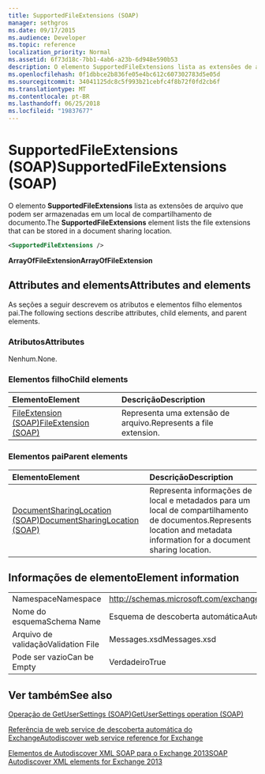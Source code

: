 ```yaml
---
title: SupportedFileExtensions (SOAP)
manager: sethgros
ms.date: 09/17/2015
ms.audience: Developer
ms.topic: reference
localization_priority: Normal
ms.assetid: 6f73d18c-7bb1-4ab6-a23b-6d948e590b53
description: O elemento SupportedFileExtensions lista as extensões de arquivo que podem ser armazenadas em um local de compartilhamento de documento.
ms.openlocfilehash: 0f1dbbce2b836fe05e4bc612c607302783d5e05d
ms.sourcegitcommit: 34041125dc8c5f993b21cebfc4f8b72f0fd2cb6f
ms.translationtype: MT
ms.contentlocale: pt-BR
ms.lasthandoff: 06/25/2018
ms.locfileid: "19837677"
---
```

# <a name="supportedfileextensions-soap"></a><span data-ttu-id="8ce95-103">SupportedFileExtensions (SOAP)</span><span class="sxs-lookup"><span data-stu-id="8ce95-103">SupportedFileExtensions (SOAP)</span></span>

<span data-ttu-id="8ce95-104">O elemento **SupportedFileExtensions** lista as extensões de arquivo que podem ser armazenadas em um local de compartilhamento de documento.</span><span class="sxs-lookup"><span data-stu-id="8ce95-104">The **SupportedFileExtensions** element lists the file extensions that can be stored in a document sharing location.</span></span> 
  
```XML
<SupportedFileExtensions /> 
```

 <span data-ttu-id="8ce95-105">**ArrayOfFileExtension**</span><span class="sxs-lookup"><span data-stu-id="8ce95-105">**ArrayOfFileExtension**</span></span>
## <a name="attributes-and-elements"></a><span data-ttu-id="8ce95-106">Attributes and elements</span><span class="sxs-lookup"><span data-stu-id="8ce95-106">Attributes and elements</span></span>

<span data-ttu-id="8ce95-107">As seções a seguir descrevem os atributos e elementos filho elementos pai.</span><span class="sxs-lookup"><span data-stu-id="8ce95-107">The following sections describe attributes, child elements, and parent elements.</span></span>
  
### <a name="attributes"></a><span data-ttu-id="8ce95-108">Atributos</span><span class="sxs-lookup"><span data-stu-id="8ce95-108">Attributes</span></span>

<span data-ttu-id="8ce95-109">Nenhum.</span><span class="sxs-lookup"><span data-stu-id="8ce95-109">None.</span></span>
  
### <a name="child-elements"></a><span data-ttu-id="8ce95-110">Elementos filho</span><span class="sxs-lookup"><span data-stu-id="8ce95-110">Child elements</span></span>

|<span data-ttu-id="8ce95-111">**Elemento**</span><span class="sxs-lookup"><span data-stu-id="8ce95-111">**Element**</span></span>|<span data-ttu-id="8ce95-112">**Descrição**</span><span class="sxs-lookup"><span data-stu-id="8ce95-112">**Description**</span></span>|
|:-----|:-----|
|[<span data-ttu-id="8ce95-113">FileExtension (SOAP)</span><span class="sxs-lookup"><span data-stu-id="8ce95-113">FileExtension (SOAP)</span></span>](fileextension-soap.md) <br/> |<span data-ttu-id="8ce95-114">Representa uma extensão de arquivo.</span><span class="sxs-lookup"><span data-stu-id="8ce95-114">Represents a file extension.</span></span>  <br/> |
   
### <a name="parent-elements"></a><span data-ttu-id="8ce95-115">Elementos pai</span><span class="sxs-lookup"><span data-stu-id="8ce95-115">Parent elements</span></span>

|<span data-ttu-id="8ce95-116">**Elemento**</span><span class="sxs-lookup"><span data-stu-id="8ce95-116">**Element**</span></span>|<span data-ttu-id="8ce95-117">**Descrição**</span><span class="sxs-lookup"><span data-stu-id="8ce95-117">**Description**</span></span>|
|:-----|:-----|
|[<span data-ttu-id="8ce95-118">DocumentSharingLocation (SOAP)</span><span class="sxs-lookup"><span data-stu-id="8ce95-118">DocumentSharingLocation (SOAP)</span></span>](documentsharinglocation-soap.md) <br/> |<span data-ttu-id="8ce95-119">Representa informações de local e metadados para um local de compartilhamento de documentos.</span><span class="sxs-lookup"><span data-stu-id="8ce95-119">Represents location and metadata information for a document sharing location.</span></span>  <br/> |
   
## <a name="element-information"></a><span data-ttu-id="8ce95-120">Informações de elemento</span><span class="sxs-lookup"><span data-stu-id="8ce95-120">Element information</span></span>

|||
|:-----|:-----|
|<span data-ttu-id="8ce95-121">Namespace</span><span class="sxs-lookup"><span data-stu-id="8ce95-121">Namespace</span></span>  <br/> |http://schemas.microsoft.com/exchange/2010/Autodiscover  <br/> |
|<span data-ttu-id="8ce95-122">Nome do esquema</span><span class="sxs-lookup"><span data-stu-id="8ce95-122">Schema Name</span></span>  <br/> |<span data-ttu-id="8ce95-123">Esquema de descoberta automática</span><span class="sxs-lookup"><span data-stu-id="8ce95-123">Autodiscover schema</span></span>  <br/> |
|<span data-ttu-id="8ce95-124">Arquivo de validação</span><span class="sxs-lookup"><span data-stu-id="8ce95-124">Validation File</span></span>  <br/> |<span data-ttu-id="8ce95-125">Messages.xsd</span><span class="sxs-lookup"><span data-stu-id="8ce95-125">Messages.xsd</span></span>  <br/> |
|<span data-ttu-id="8ce95-126">Pode ser vazio</span><span class="sxs-lookup"><span data-stu-id="8ce95-126">Can be Empty</span></span>  <br/> |<span data-ttu-id="8ce95-127">Verdadeiro</span><span class="sxs-lookup"><span data-stu-id="8ce95-127">True</span></span>  <br/> |
   
## <a name="see-also"></a><span data-ttu-id="8ce95-128">Ver também</span><span class="sxs-lookup"><span data-stu-id="8ce95-128">See also</span></span>



[<span data-ttu-id="8ce95-129">Operação de GetUserSettings (SOAP)</span><span class="sxs-lookup"><span data-stu-id="8ce95-129">GetUserSettings operation (SOAP)</span></span>](getusersettings-operation-soap.md)


[<span data-ttu-id="8ce95-130">Referência de web service de descoberta automática do Exchange</span><span class="sxs-lookup"><span data-stu-id="8ce95-130">Autodiscover web service reference for Exchange</span></span>](autodiscover-web-service-reference-for-exchange.md)
  
[<span data-ttu-id="8ce95-131">Elementos de Autodiscover XML SOAP para o Exchange 2013</span><span class="sxs-lookup"><span data-stu-id="8ce95-131">SOAP Autodiscover XML elements for Exchange 2013</span></span>](soap-autodiscover-xml-elements-for-exchange-2013.md)

